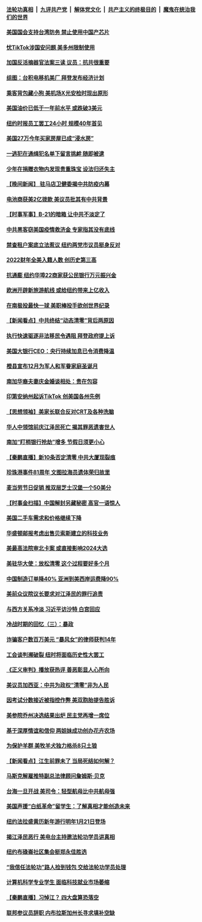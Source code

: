####  [法轮功真相](../../../../basic/blob/master/README.md?t=12090531) &nbsp;|&nbsp; [九评共产党](../../../../9ping.md/blob/master/README.md?t=12090531) &nbsp;|&nbsp; [解体党文化](../../../../jtdwh.md/blob/master/README.md?t=12090531)  &nbsp;|&nbsp; [共产主义的终极目的](../../../../gczydzjmd.md/blob/master/README.md?t=12090531) &nbsp;|&nbsp; [魔鬼在统治我们的世界](../../../../mgztzwmdsj.md/blob/master/README.md?t=12090531) 

#### [美国国会支持台湾防务 禁止使用中国产芯片](../pages/nsc412/n13881077.md?t=12090531) 

#### [忧TikTok涉国安问题 美多州限制使用](../pages/nsc412/n13881026.md?t=12090531) 

#### [加国反活摘器官法案三读 议员：抗共很重要](../pages/nsc412/n13881005.md?t=12090531) 

#### [组图：台积电移机美厂 拜登发布经济计划](../pages/nsc412/n13880859.md?t=12090531) 

#### [乘客背包藏小狗 美机场X光安检时现出原形](../pages/nsc412/n13880783.md?t=12090531) 

#### [美国油价已低于一年前水平 或跌破3美元](../pages/nsc412/n13881002.md?t=12090531) 

#### [纽约时报员工罢工24小时 规模40年首见](../pages/nsc412/n13881008.md?t=12090531) 

#### [美国27万今年买家房屋已成“浸水房”](../pages/nsc412/n13881039.md?t=12090531) 

#### [一逃犯在通缉犯名单下留言挑衅 随即被逮](../pages/nsc412/n13880763.md?t=12090531) 

#### [少年在捐赠衣物内发现贵重珠宝 设法归还失主](../pages/nsc412/n13880661.md?t=12090531) 

#### [【晚间新闻】 驻马店卫健委揭中共防疫内幕](../pages/nsc412/n13880955.md?t=12090531) 

#### [电池商获美2亿拨款 美议员批其有中共背景](../pages/nsc412/n13880881.md?t=12090531) 

#### [【时事军事】B-21的暗箱 让中共不淡定了](../pages/nsc412/n13880759.md?t=12090531) 

#### [中共黑客窃美国疫情救济金 专家指其没有底线](../pages/nsc412/n13880656.md?t=12090531) 

#### [禁查租户案底立法惹议 纽约两党市议员挺身反对](../pages/nsc412/n13880639.md?t=12090531) 

#### [2022财年全美入籍人数 创历史第三高](../pages/nsc412/n13880629.md?t=12090531) 

#### [抗通膨 纽约华埠22商家获公民银行万元振兴金](../pages/nsc412/n13880625.md?t=12090531) 

#### [欧洲开辟新旅游航线 或给纽约带来上亿收入](../pages/nsc412/n13880632.md?t=12090531) 

#### [在南极投最快一球 美职棒投手欲创世界纪录](../pages/nsc412/n13880591.md?t=12090531) 

#### [【新闻看点】中共终结“动态清零”背后两原因](../pages/nsc412/n13880406.md?t=12090531) 

#### [执行快速驱逐非法移民令遇阻 拜登政府提上诉](../pages/nsc412/n13880471.md?t=12090531) 

#### [美国大银行CEO：央行持续加息已令消费降温](../pages/nsc412/n13880518.md?t=12090531) 

#### [橙县宣布12月为军人和军眷家庭圣诞月](../pages/nsc412/n13880600.md?t=12090531) 

#### [南加华裔夫妻庆金婚谈相处：贵在包容](../pages/nsc412/n13880563.md?t=12090531) 

#### [印第安纳州起诉TikTok 创美国各州先例](../pages/nsc412/n13880546.md?t=12090531) 

#### [【思想领袖】美家长联合反对CRT及各种洗脑](../pages/nsc412/n13861259.md?t=12090531) 

#### [华人中领馆前庆江泽民死亡 揭其罪恶遗害世人](../pages/nsc412/n13880496.md?t=12090531) 

#### [南加“盯梢银行抢劫”增多 节假日须更小心](../pages/nsc412/n13880487.md?t=12090531) 

#### [【秦鹏直播】新10条否定清零 中共大厦现裂痕](../pages/nsc412/n13880424.md?t=12090531) 

#### [珍珠港事件81周年 文图拉海员遗体荣归故里](../pages/nsc412/n13880435.md?t=12090531) 

#### [麦当劳节日促销 推双层芝士汉堡一个50美分](../pages/nsc412/n13880389.md?t=12090531) 

#### [【时事金扫描】中国解封另藏秘密 高官一语惊人](../pages/nsc412/n13880420.md?t=12090531) 

#### [美国二手车需求和价格继续下降](../pages/nsc412/n13880409.md?t=12090531) 

#### [华盛顿邮报考虑出售贝索斯建立的科技业务](../pages/nsc412/n13880380.md?t=12090531) 

#### [美最高法院审北卡案 或直接影响2024大选](../pages/nsc412/n13880332.md?t=12090531) 

#### [美驻华大使：放松清零 这个过程要好多个月](../pages/nsc412/n13880375.md?t=12090531) 

#### [中国制造订单降40% 亚洲到美西岸运费降90%](../pages/nsc412/n13880336.md?t=12090531) 

#### [美前众议院议长要求对江泽民的罪行追责](../pages/nsc412/n13880250.md?t=12090531) 

#### [与西方关系冷淡 习近平访沙特 白宫回应](../pages/nsc412/n13880338.md?t=12090531) 

#### [冷战时期的回忆（三）：暴政](../pages/nsc412/n13880345.md?t=12090531) 

#### [诈骗客户数百万美元 “暴风女”的律师获判14年](../pages/nsc412/n13880342.md?t=12090531) 

#### [工会谈判濒破裂 纽时将面临历史性大罢工](../pages/nsc412/n13880269.md?t=12090531) 

#### [《正义审判》播放获热评 善恶彰显人心所向](../pages/nsc412/n13880301.md?t=12090531) 

#### [美议员加西亚：中共为政权“清零”非为人民](../pages/nsc412/n13879181.md?t=12090531) 

#### [因考试分数接近被指控作弊 美双胞胎提告胜诉](../pages/nsc412/n13880288.md?t=12090531) 


#### [美参院乔州决选结果出炉 民主党再增一席位](../pages/nsc412/n13879720.md?t=12090531) 

#### [基于深厚情谊和信仰 两姐妹成功创办花卉农场](../pages/nsc412/n13879931.md?t=12090531) 

#### [为保护羊群 美牧羊犬独力格杀8只土狼](../pages/nsc412/n13879825.md?t=12090531) 

#### [【新闻看点】江生前罪未了 当局死结如何解？](../pages/nsc412/n13879741.md?t=12090531) 

#### [马斯克解雇推特副总法律顾问詹姆斯·贝克](../pages/nsc412/n13879749.md?t=12090531) 

#### [台海一旦开战 美司令：轻型航母比中共航母强](../pages/nsc412/n13879801.md?t=12090531) 

#### [美国声援“白纸革命”留学生：了解真相才能创造未来](../pages/nsc412/n13879814.md?t=12090531) 

#### [纽约法拉盛黄历新年游行明年1月21日登场](../pages/nsc412/n13879834.md?t=12090531) 

#### [揭江泽民恶行 美电台主持邀法轮功学员讲真相](../pages/nsc412/n13879883.md?t=12090531) 

#### [纽约布碌崙社区集会挺郑永佳胜选](../pages/nsc412/n13879859.md?t=12090531) 

#### [“我信任法轮功”路人捡到钱包 交给法轮功学员处理](../pages/nsc412/n13879855.md?t=12090531) 

#### [计算机科学专业学生 面临科技就业市场萎缩](../pages/nsc412/n13879799.md?t=12090531) 

#### [【秦鹏直播】习悼江？ 四大盘算恐落空](../pages/nsc412/n13879660.md?t=12090531) 

#### [联邦参议员辞职 内布拉斯加州长寻求填补空缺](../pages/nsc412/n13879729.md?t=12090531) 

